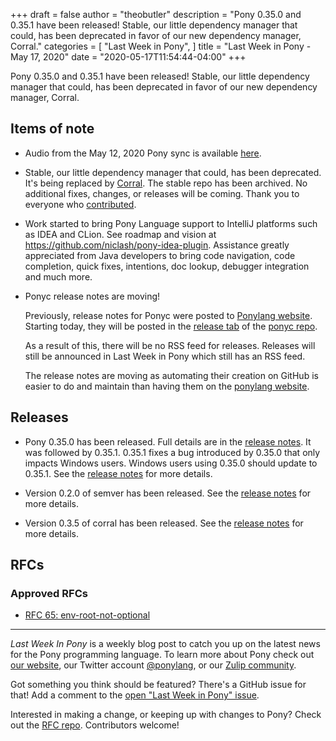 +++
draft = false
author = "theobutler"
description = "Pony 0.35.0 and 0.35.1 have been released! Stable, our little dependency manager that could, has been deprecated in favor of our new dependency manager, Corral."
categories = [
    "Last Week in Pony",
]
title = "Last Week in Pony - May 17, 2020"
date = "2020-05-17T11:54:44-04:00"
+++

Pony 0.35.0 and 0.35.1 have been released! Stable, our little dependency manager that could, has been deprecated in favor of our new dependency manager, Corral.

<!--more-->


## Items of note

- Audio from the May 12, 2020 Pony sync is available [here](https://sync-recordings.ponylang.io/r/2020_05_12.m4a).

- Stable, our little dependency manager that could, has been deprecated. It's being replaced by [Corral](https://github.com/ponylang/corral). The stable repo has been archived. No additional fixes, changes, or releases will be coming. Thank you to everyone who [contributed](https://github.com/ponylang/pony-stable/graphs/contributors).

- Work started to bring Pony Language support to IntelliJ platforms such as IDEA and CLion. See roadmap and vision at https://github.com/niclash/pony-idea-plugin. Assistance greatly appreciated from Java developers to bring code navigation, code completion, quick fixes, intentions, doc lookup, debugger integration and much more.

- Ponyc release notes are moving!

    Previously, release notes for Ponyc were posted to [Ponylang website](https://www.ponylang.io/categories/release/). Starting today, they will be posted in the [release tab](https://github.com/ponylang/ponyc/releases) of the [ponyc repo](https://github.com/ponylang/ponyc).

    As a result of this, there will be no RSS feed for releases. Releases will still be announced in Last Week in Pony which still has an RSS feed.

    The release notes are moving as automating their creation on GitHub is easier to do and maintain than having them on the [ponylang website](https://ponylang.io).

## Releases

- Pony 0.35.0 has been released. Full details are in the [release notes](https://www.ponylang.io/blog/2020/05/0.35.0-released/). It was followed by 0.35.1. 0.35.1 fixes a bug introduced by 0.35.0 that only impacts Windows users. Windows users using 0.35.0 should update to 0.35.1. See the [release notes](https://www.ponylang.io/blog/2020/05/0.35.1-released/) for more details.

- Version 0.2.0 of semver has been released. See the [release notes](https://github.com/ponylang/semver/releases/tag/0.2.0) for more details.

- Version 0.3.5 of corral has been released. See the [release notes](https://github.com/ponylang/corral/releases/tag/0.3.5) for more details.

## RFCs

### Approved RFCs

- [RFC 65: env-root-not-optional](https://github.com/ponylang/rfcs/blob/main/text/0065-env-root-not-optional.md)

___

_Last Week In Pony_ is a weekly blog post to catch you up on the latest news for the Pony programming language. To learn more about Pony check out [our website](https://ponylang.io), our Twitter account [@ponylang](https://twitter.com/ponylang), or our [Zulip community](https://ponylang.zulipchat.com).

Got something you think should be featured? There's a GitHub issue for that! Add a comment to the [open "Last Week in Pony" issue](https://github.com/ponylang/ponylang.github.io/issues?q=is%3Aissue+is%3Aopen+label%3Alast-week-in-pony).

Interested in making a change, or keeping up with changes to Pony? Check out the [RFC repo](https://github.com/ponylang/rfcs). Contributors welcome!
